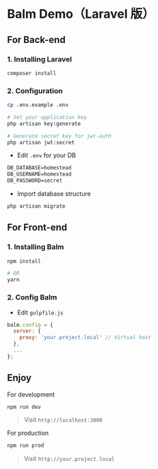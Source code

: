 # Balm Demo（Laravel 版）

## For Back-end

### 1. Installing Laravel

```sh
composer install
```

### 2. Configuration

```sh
cp .env.example .env

# Set your application key
php artisan key:generate

# Generate secret key for jwt-auth
php artisan jwt:secret
```

- Edit `.env` for your DB

```md
DB_DATABASE=homestead
DB_USERNAME=homestead
DB_PASSWORD=secret
```

- Import database structure

```sh
php artisan migrate
```

## For Front-end

### 1. Installing Balm

```sh
npm install

# OR
yarn
```

### 2. Config Balm

- Edit `gulpfile.js`

```js
balm.config = {
  server: {
    proxy: 'your.project.local' // Virtual host
  },
  ...
};
```

## Enjoy

For development

```sh
npm run dev
```

> Visit `http://localhost:3000`

For production

```sh
npm run prod
```

> Visit `http://your.project.local`
